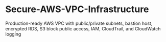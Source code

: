 # Secure-AWS-VPC-Infrastructure
Production-ready AWS VPC with public/private subnets, bastion host, encrypted RDS, S3 block public access, IAM, CloudTrail, and CloudWatch logging
